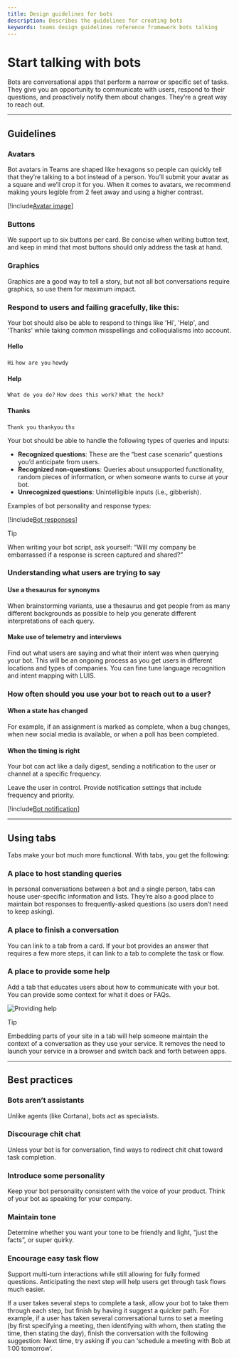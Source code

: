 ```yaml
---
title: Design guidelines for bots
description: Describes the guidelines for creating bots
keywords: teams design guidelines reference framework bots talking
---
```

# Start talking with bots

Bots are conversational apps that perform a narrow or specific set of tasks. They give you an opportunity to communicate with users, respond to their questions, and proactively notify them about changes. They’re a great way to reach out.

---

## Guidelines

### Avatars

Bot avatars in Teams are shaped like hexagons so people can quickly tell that they’re talking to a bot instead of a person. You’ll submit your avatar as a square and we’ll crop it for you. When it comes to avatars, we recommend making yours legible from 2 feet away and using a higher contrast.

[!include[Avatar image](~/includes/design/bot-avatar-image.html)]

### Buttons

We support up to six buttons per card. Be concise when writing button text, and keep in mind that most buttons should only address the task at hand.

### Graphics

Graphics are a good way to tell a story, but not all bot conversations require graphics, so use them for maximum impact.

### Respond to users and failing gracefully, like this:

Your bot should also be able to respond to things like 'Hi', 'Help', and 'Thanks' while taking common misspellings and colloquialisms into account.

#### Hello

`Hi` `how are you` `howdy`

#### Help

`What do you do?` `How does this work?` `What the heck?`

#### Thanks

`Thank you` `thankyou` `thx`

Your bot should be able to handle the following types of queries and inputs:

* **Recognized questions**: These are the “best case scenario” questions you’d anticipate from users.
* **Recognized non-questions**: Queries about unsupported functionality, random pieces of information, or when someone wants to curse at your bot.
* **Unrecognized questions**: Unintelligible inputs (i.e., gibberish).

Examples of bot personality and response types:

[!include[Bot responses](~/includes/design/bot-responses-table.html)]

> [!TIP]
> When writing your bot script, ask yourself: “Will my company be embarrassed if a response is screen captured and shared?”

### Understanding what users are trying to say

#### Use a thesaurus for synonyms

When brainstorming variants, use a thesaurus and get people from as many different backgrounds as possible to help you generate different interpretations of each query.

#### Make use of telemetry and interviews

Find out what users are saying and what their intent was when querying your bot. This will be an ongoing process as you get users in different locations and types of companies. You can fine tune language recognition and intent mapping with LUIS.

### How often should you use your bot to reach out to a user?

#### When a state has changed

For example, if an assignment is marked as complete, when a bug changes, when new social media is available, or when a poll has been completed.

#### When the timing is right

Your bot can act like a daily digest, sending a notification to the user or channel at a specific frequency.

Leave the user in control. Provide notification settings that include frequency and priority.

[!include[Bot notification](~/includes/design/bot-notification-image.html)]

---

## Using tabs

Tabs make your bot much more functional. With tabs, you get the following:

### A place to host standing queries

In personal conversations between a bot and a single person, tabs can house user-specific information and lists. They’re also a good place to maintain bot responses to frequently-asked questions (so users don’t need to keep asking).

### A place to finish a conversation

You can link to a tab from a card. If your bot provides an answer that requires a few more steps, it can link to a tab to complete the task or flow.

### A place to provide some help

Add a tab that educates users about how to communicate with your bot. You can provide some context for what it does or FAQs.

![Providing help](~/assets/images/framework/framework_bots_tbot-help.png)

> [!TIP]
> Embedding parts of your site in a tab will help someone maintain the context of a conversation as they use your service. It removes the need to launch your service in a browser and switch back and forth between apps.

---

## Best practices

### Bots aren’t assistants

Unlike agents (like Cortana), bots act as specialists.

### Discourage chit chat

Unless your bot is for conversation, find ways to redirect chit chat toward task completion.

### Introduce some personality

Keep your bot personality consistent with the voice of your product. Think of your bot as speaking for your company.

### Maintain tone

Determine whether you want your tone to be friendly and light, “just the facts”, or super quirky.

### Encourage easy task flow

Support multi-turn interactions while still allowing for fully formed questions. Anticipating the next step will help users get through task flows much easier.

If a user takes several steps to complete a task, allow your bot to take them through each step, but finish by having it suggest a quicker path. For example, if a user has taken several conversational turns to set a meeting (by first specifying a meeting, then identifying with whom, then stating the time, then stating the day), finish the conversation with the following suggestion: Next time, try asking if you can ‘schedule a meeting with Bob at 1:00 tomorrow’.
